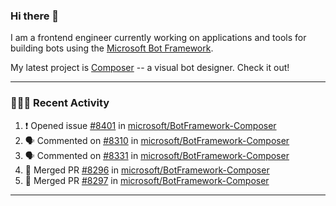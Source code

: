### Hi there 👋

I am a frontend engineer currently working on applications and tools for building bots using the [Microsoft Bot Framework](https://dev.botframework.com/).

My latest project is [Composer](https://github.com/microsoft/BotFramework-Composer) -- a visual bot designer. Check it out!

---

### 👨🏻‍💻 Recent Activity

<!--START_SECTION:activity-->
1. ❗️ Opened issue [#8401](https://github.com/microsoft/BotFramework-Composer/issues/8401) in [microsoft/BotFramework-Composer](https://github.com/microsoft/BotFramework-Composer)
2. 🗣 Commented on [#8310](https://github.com/microsoft/BotFramework-Composer/issues/8310) in [microsoft/BotFramework-Composer](https://github.com/microsoft/BotFramework-Composer)
3. 🗣 Commented on [#8331](https://github.com/microsoft/BotFramework-Composer/issues/8331) in [microsoft/BotFramework-Composer](https://github.com/microsoft/BotFramework-Composer)
4. 🎉 Merged PR [#8296](https://github.com/microsoft/BotFramework-Composer/pull/8296) in [microsoft/BotFramework-Composer](https://github.com/microsoft/BotFramework-Composer)
5. 🎉 Merged PR [#8297](https://github.com/microsoft/BotFramework-Composer/pull/8297) in [microsoft/BotFramework-Composer](https://github.com/microsoft/BotFramework-Composer)
<!--END_SECTION:activity-->

---

<!--
**a-b-r-o-w-n/a-b-r-o-w-n** is a ✨ _special_ ✨ repository because its `README.md` (this file) appears on your GitHub profile.

Here are some ideas to get you started:

- 🔭 I’m currently working on ...
- 🌱 I’m currently learning ...
- 👯 I’m looking to collaborate on ...
- 🤔 I’m looking for help with ...
- 💬 Ask me about ...
- 📫 How to reach me: ...
- 😄 Pronouns: ...
- ⚡ Fun fact: ...
-->
